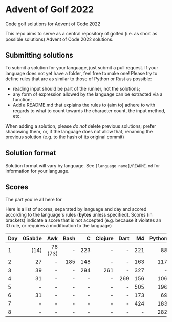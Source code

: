 # Advent of Golf 2022

Code golf solutions for Advent of Code 2022

This repo aims to serve as a central repository of golfed (i.e. as short as possible solutions) Advent of Code 2022 solutions.

## Submitting solutions

To submit a solution for your language, just submit a pull request. If your language does not yet have a folder, feel free to make one! Please try to define rules that are as similar to those of Python or Rust as possible:
- reading input should be part of the runner, not the solutions; 
- any form of expression allowed by the language can be extracted via a function;
- Add a README.md that explains the rules to (aim to) adhere to with regards to what to count towards the character count, the input method, etc.

When adding a solution, please *do not* delete previous solutions; prefer shadowing them, or, if the language does not allow that, renaming the previous solution (e.g. to the hash of its original commit)

## Solution format

Solution format will vary by language. See `[language name]/README.md` for information for your language.

## Scores

The part you're all here for

Here is a list of scores, separated by language and day and scored according to the language's rules (**bytes** unless specified). Scores (in brackets) indicate a score that is not accepted (e.g. because it violates an IO rule, or requires a modification to the language)

| Day | 05ab1e |     Awk | Bash |    C | Clojure | Dart |   M4 | Python | Ruby | Rust | Lua |
| --- | -----: | ------: | ---: | ---: | ------: | ---: | ---: | -----: | ---: | ---: | --: |
| 1   |   (14) | 76 (73) |    - |  223 |       - |    - |  221 |     88 |   64 |  147 | 136 |
| 2   |     27 |       - |  185 |  148 |       - |    - |  163 |    117 |  202 |  222 |   - |
| 3   |     39 |       - |    - |  294 |     261 |    - |  327 |      - |    - |    - |   - |
| 4   |     31 |       - |    - |    - |       - |  269 |  156 |    106 |    - |    - |   - |
| 5   |      - |       - |    - |    - |       - |    - |  505 |    196 |    - |    - |   - |
| 6   |     31 |       - |    - |    - |       - |    - |  173 |     69 |   61 |    - |   - |
| 7   |      - |       - |    - |    - |       - |    - |  424 |    183 |    - |    - |   - |
| 8   |      - |       - |    - |    - |       - |    - |    - |    282 |    - |    - |   - |
